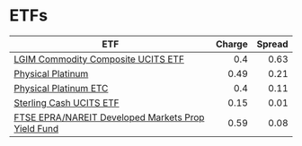 # ETFs
| ETF | Charge | Spread |
| --- | ------:| ------:|
|[LGIM Commodity Composite UCITS ETF](https://www.hl.co.uk/shares/shares-search-results/B6TMFC5 "Link")|0.4|0.63|
|[Physical Platinum](https://www.hl.co.uk/shares/shares-search-results/B1VS2W5 "Link")|0.49|0.21|
|[Physical Platinum ETC](https://www.hl.co.uk/shares/shares-search-results/B4LV388 "Link")|0.4|0.11|
|[Sterling Cash UCITS ETF](https://www.hl.co.uk/shares/shares-search-results/B2PDKP2 "Link")|0.15|0.01|
|[FTSE EPRA/NAREIT Developed Markets Prop Yield Fund](https://www.hl.co.uk/shares/shares-search-results/B1G53G2 "Link")|0.59|0.08|
